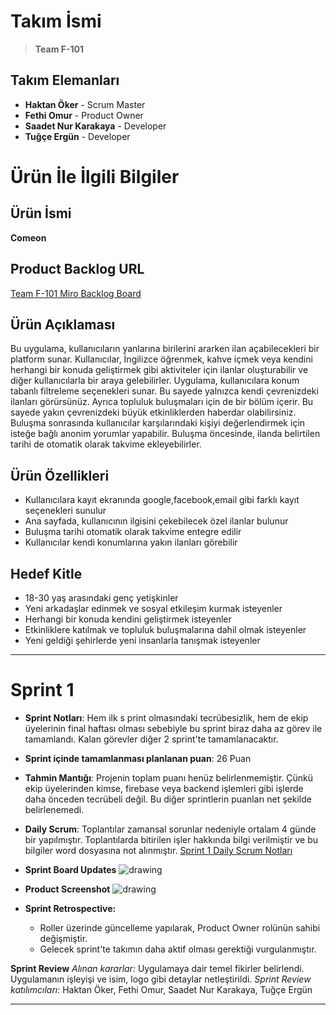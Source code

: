 # Takım İsmi

> **Team F-101**

## Takım Elemanları

- **Haktan Öker** - Scrum Master
- **Fethi Omur** - Product Owner
- **Saadet Nur Karakaya** - Developer
- **Tuğçe Ergün** - Developer

# Ürün İle İlgili Bilgiler

## Ürün İsmi

**Comeon**

## Product Backlog URL

[Team F-101 Miro Backlog Board](https://miro.com/app/board/uXjVM-3dvyk=/?share_link_id=552765924480)

## Ürün Açıklaması

Bu uygulama, kullanıcıların yanlarına birilerini ararken ilan açabilecekleri bir platform sunar. Kullanıcılar, İngilizce öğrenmek, kahve içmek veya kendini herhangi bir konuda geliştirmek gibi aktiviteler için ilanlar oluşturabilir ve diğer kullanıcılarla bir araya gelebilirler. Uygulama, kullanıcılara konum tabanlı filtreleme seçenekleri sunar. Bu sayede yalnızca kendi çevrenizdeki ilanları görürsünüz. Ayrıca topluluk buluşmaları için de bir bölüm içerir. Bu sayede yakın çevrenizdeki büyük etkinliklerden haberdar olabilirsiniz. Buluşma sonrasında kullanıcılar karşılarındaki kişiyi değerlendirmek için isteğe bağlı anonim yorumlar yapabilir. Buluşma öncesinde, ilanda belirtilen tarihi de otomatik olarak takvime ekleyebilirler.

## Ürün Özellikleri

- Kullanıcılara kayıt ekranında google,facebook,email gibi farklı kayıt seçenekleri sunulur
- Ana sayfada, kullanıcının ilgisini çekebilecek özel ilanlar bulunur
- Buluşma tarihi otomatik olarak takvime entegre edilir
- Kullanıcılar kendi konumlarına yakın ilanları görebilir

## Hedef Kitle

- 18-30 yaş arasındaki genç yetişkinler
- Yeni arkadaşlar edinmek ve sosyal etkileşim kurmak isteyenler
- Herhangi bir konuda kendini geliştirmek isteyenler
- Etkinliklere katılmak ve topluluk buluşmalarına dahil olmak isteyenler
- Yeni geldiği şehirlerde yeni insanlarla tanışmak isteyenler

---

# Sprint 1

- **Sprint Notları**: Hem ilk s print olmasındaki tecrübesizlik, hem de ekip üyelerinin final haftası olması sebebiyle bu sprint biraz daha az görev ile tamamlandı. Kalan görevler diğer 2 sprint'te tamamlanacaktır.

- **Sprint içinde tamamlanması planlanan puan**: 26 Puan

- **Tahmin Mantığı**: Projenin toplam puanı henüz belirlenmemiştir. Çünkü ekip üyelerinden kimse, firebase veya backend işlemleri gibi işlerde daha önceden tecrübeli değil. Bu diğer sprintlerin puanları net şekilde belirlenemedi.

- **Daily Scrum**: Toplantılar zamansal sorunlar nedeniyle ortalam 4 günde bir yapılmıştır. Toplantılarda bitirilen işler hakkında bilgi verilmiştir ve bu bilgiler word dosyasına not alınmıştır. [Sprint 1 Daily Scrum Notları](https://github.com/haktanoker/goua-f101/blob/haktan/bootcamp%20dosyaları/f101_daily_scrum_sprint_1.docx)

- **Sprint Board Updates**
  <img src="https://github.com/haktanoker/goua-f101/blob/haktan/bootcamp%20dosyaları/sprint_1_backlog.png" alt="drawing"/>

- **Product Screenshot**
  <img src="https://github.com/haktanoker/goua-f101/blob/haktan/bootcamp%20dosyaları/login_design.jpeg" alt="drawing"/>

- **Sprint Retrospective:**
  - Roller üzerinde güncelleme yapılarak, Product Owner rolünün sahibi değişmiştir.
  - Gelecek sprint'te takımın daha aktif olması gerektiği vurgulanmıştır.

**Sprint Review**
_Alınan kararlar:_ Uygulamaya dair temel fikirler belirlendi. Uygulamanın işleyişi ve isim, logo gibi detaylar netleştirildi.
_Sprint Review katılımcıları:_ Haktan Öker, Fethi Omur, Saadet Nur Karakaya, Tuğçe Ergün

---
